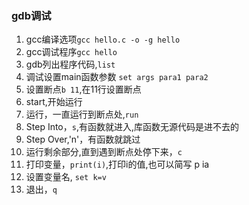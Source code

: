 ### gdb调试

1. gcc编译选项`gcc hello.c -o -g hello`
2. gcc调试程序`gcc hello`
3. gdb列出程序代码,`list`
4. 调试设置main函数参数 `set args para1 para2`
5. 设置断点`b 11`,在11行设置断点
6. start,开始运行
7. 运行，一直运行到断点处,`run`
8. Step Into，`s`,有函数就进入,库函数无源代码是进不去的
9. Step Over,'n'，有函数就跳过
10. 运行剩余部分,直到遇到断点处停下来，`c`
11. 打印变量，`print(i)`,打印i的值,也可以简写 p ia
12. 设置变量名, `set k=v`
13. 退出，`q`
